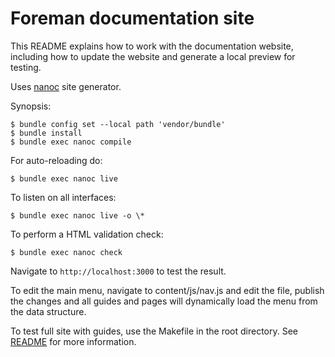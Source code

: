 # Foreman documentation site

This README explains how to work with the documentation website, including how to update the website and generate a local preview for testing.

Uses [nanoc](https://nanoc.app) site generator.

Synopsis:

	$ bundle config set --local path 'vendor/bundle'
	$ bundle install
	$ bundle exec nanoc compile

For auto-reloading do:

	$ bundle exec nanoc live

To listen on all interfaces:

	$ bundle exec nanoc live -o \*

To perform a HTML validation check:

	$ bundle exec nanoc check

Navigate to `http://localhost:3000` to test the result.

To edit the main menu, navigate to content/js/nav.js and edit the file, publish
the changes and all guides and pages will dynamically load the menu from the
data structure.

To test full site with guides, use the Makefile in the root directory.
See [README](../README.md) for more information.
